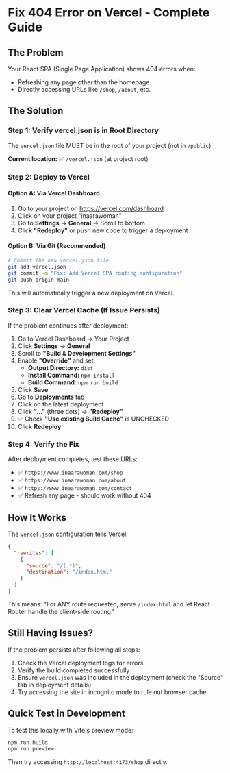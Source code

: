 # Fix 404 Error on Vercel - Complete Guide

## The Problem
Your React SPA (Single Page Application) shows 404 errors when:
- Refreshing any page other than the homepage
- Directly accessing URLs like `/shop`, `/about`, etc.

## The Solution

### Step 1: Verify vercel.json is in Root Directory
The `vercel.json` file MUST be in the root of your project (not in `/public`).

**Current location:** ✅ `/vercel.json` (at project root)

### Step 2: Deploy to Vercel

#### Option A: Via Vercel Dashboard
1. Go to your project on https://vercel.com/dashboard
2. Click on your project "inaarawoman"
3. Go to **Settings** → **General** → Scroll to bottom
4. Click **"Redeploy"** or push new code to trigger a deployment

#### Option B: Via Git (Recommended)
```bash
# Commit the new vercel.json file
git add vercel.json
git commit -m "Fix: Add Vercel SPA routing configuration"
git push origin main
```

This will automatically trigger a new deployment on Vercel.

### Step 3: Clear Vercel Cache (If Issue Persists)

If the problem continues after deployment:

1. Go to Vercel Dashboard → Your Project
2. Click **Settings** → **General**
3. Scroll to **"Build & Development Settings"**
4. Enable **"Override"** and set:
   - **Output Directory:** `dist`
   - **Install Command:** `npm install`
   - **Build Command:** `npm run build`
5. Click **Save**
6. Go to **Deployments** tab
7. Click on the latest deployment
8. Click **"..."** (three dots) → **"Redeploy"**
9. ✅ Check **"Use existing Build Cache"** is UNCHECKED
10. Click **Redeploy**

### Step 4: Verify the Fix

After deployment completes, test these URLs:
- ✅ `https://www.inaarawoman.com/shop`
- ✅ `https://www.inaarawoman.com/about`
- ✅ `https://www.inaarawoman.com/contact`
- ✅ Refresh any page - should work without 404

## How It Works

The `vercel.json` configuration tells Vercel:
```json
{
  "rewrites": [
    {
      "source": "/(.*)",
      "destination": "/index.html"
    }
  ]
}
```

This means: "For ANY route requested, serve `/index.html` and let React Router handle the client-side routing."

## Still Having Issues?

If the problem persists after following all steps:

1. Check the Vercel deployment logs for errors
2. Verify the build completed successfully
3. Ensure `vercel.json` was included in the deployment (check the "Source" tab in deployment details)
4. Try accessing the site in incognito mode to rule out browser cache

## Quick Test in Development

To test this locally with Vite's preview mode:
```bash
npm run build
npm run preview
```

Then try accessing `http://localhost:4173/shop` directly.
